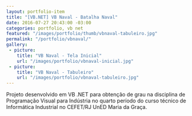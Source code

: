 ```yaml
---
layout: portfolio-item
title: "[VB.NET] VB Naval - Batalha Naval"
date: 2016-07-27 20:43:00 -03:00
categories: portfolio, vb net
featured: "/images/portfolio/thumb/vbnaval-tabuleiro.jpg"
permalink: "/portfolio/vbnaval/"
gallery:
 - picture:
    title: "VB Naval - Tela Inicial"
    url: "/images/portfolio/vbnaval-inicial.jpg"
 - picture:
    title: "VB Naval - Tabuleiro"
    url: "/images/portfolio/vbnaval-tabuleiro.jpg"
---
```

Projeto desenvolvido em VB .NET para obtenção de grau na disciplina de Programação Visual para Indústria no quarto período do curso técnico de Informática Industrial no CEFET/RJ UnED Maria da Graça.